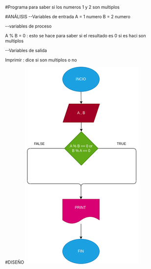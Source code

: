 #Programa para saber si los numeros 1 y 2 son multiplos

#ANÁLISIS
--Variables de entrada A = 1 numero B = 2 numero

--variables de proceso

A % B = 0 : esto se hace para saber si el resultado es 0 si es haci son multiplos

--Variables de salida

Imprimir : dice si son multiplos o no

#DISEÑO
![Diagrama de flujo](diagrama.png "diagrama de flujo")